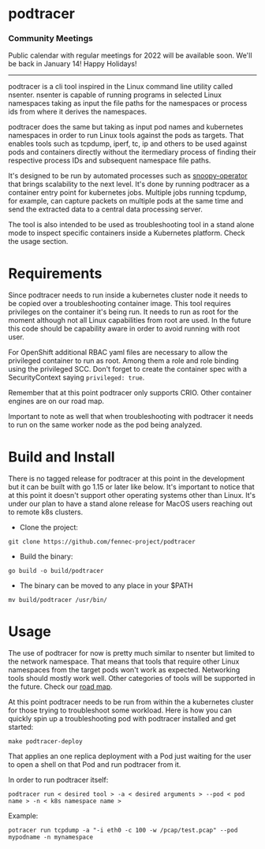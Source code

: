 # podtracer

### Community Meetings

Public calendar with regular meetings for 2022 will be available soon. We'll be back in January 14! Happy Holidays!

---

podtracer is a cli tool inspired in the Linux command line utility called nsenter. nsenter is capable of running programs in selected Linux namespaces taking as input the file paths for the namespaces or process ids from where it derives the namespaces.

podtracer does the same but taking as input pod names and kubernetes namespaces in order to run Linux tools against the pods as targets. That enables tools such as tcpdump, iperf, tc, ip and others to be used against pods and containers directly without the itermediary process of finding their respective process IDs and subsequent namespace file paths.

It's designed to be run by automated processes such as [snoopy-operator](https://github.com/fennec-project/snoopy-operator) that brings scalability to the next level. It's done by running podtracer as a container entry point for kubernetes jobs. Multiple jobs running tcpdump, for example, can capture packets on multiple pods at the same time and send the extracted data to a central data processing server.

The tool is also intended to be used as troubleshooting tool in a stand alone mode to inspect specific containers inside a Kubernetes platform. Check the usage section.

# Requirements

Since podtracer needs to run inside a kubernetes cluster node it needs to be copied over a troubleshooting container image. This tool requires privileges on the container it's being run. It needs to run as root for the moment although not all Linux capabilities from root are used. In the future this code should be capability aware in order to avoid running with root user.

For OpenShift additional RBAC yaml files are necessary to allow the privileged container to run as root. Among them a role and role binding using the privileged SCC. Don't forget to create the container spec with a SecurityContext saying `privileged: true`.

Remember that at this point podtracer only supports CRIO. Other container engines are on our road map.

Important to note as well that when troubleshooting with podtracer it needs to run on the same worker node as the pod being analyzed.

# Build and Install

There is no tagged release for podtracer at this point in the development but it can be built with go 1.15 or later like below. It's important to notice that at this point it doesn't support other operating systems other than Linux. It's under our plan to have a stand alone release for MacOS users reaching out to remote k8s clusters.

- Clone the project:
```
git clone https://github.com/fennec-project/podtracer
```

- Build the binary:
```
go build -o build/podtracer
```

- The binary can be moved to any place in your $PATH
```
mv build/podtracer /usr/bin/
```

# Usage

The use of podtracer for now is pretty much similar to nsenter but limited to the network namespace. That means that tools that require other Linux namespaces from the target pods won't work as expected. Networking tools should mostly work well. Other categories of tools will be supported in the future. Check our [road map](docs/roadmap.md).

At this point podtracer needs to be run from within the a kubernetes cluster for those trying to troubleshoot some workload. Here is how you can quickly spin up a troubleshooting pod with podtracer installed and get started:

```
make podtracer-deploy
```
That applies an one replica deployment with a Pod just waiting for the user to open a shell on that Pod and run podtracer from it.

In order to run podtracer itself:

```
podtracer run < desired tool > -a < desired arguments > --pod < pod name > -n < k8s namespace name >
```
Example:
```
potracer run tcpdump -a "-i eth0 -c 100 -w /pcap/test.pcap" --pod mypodname -n mynamespace
```

